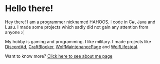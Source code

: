 # Hello there!
Hey there! I am a programmer nicknamed HAHOOS. I code in C#, Java and Luau. I made some projects which sadly did not gain any attention from anyone :(

My hobby is gaming and programming. I like military. I made projects like [DiscordAd](https://github.com/HAHOOS/DiscordAd), [CraftBlocker](https://github.com/HAHOOS/CraftBlocker), [WolfMaintenancePage](https://github.com/HAHOOS/WolfMaintenancePage) and [WolfLifesteal](https://github.com/HAHOOS/WolfLifeSteal).

Want to know more? [Click here to see about me page](https://hahoos.carrd.co)
